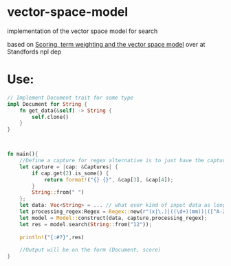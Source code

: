 # vector-space-model
implementation of the vector space model for search  

based on [Scoring, term weighting and the vector space model](https://nlp.stanford.edu/IR-book/html/htmledition/scoring-term-weighting-and-the-vector-space-model-1.html) over at Standfords npl dep

# Use: 
```Rust
// Implement Document trait for some type 
impl Document for String {
    fn get_data(&self) -> String {
        self.clone()
    }
}



fn main(){
    //Define a capture for regex alternative is to just have the capture return a empty string 
    let capture = |cap: &Captures| {
        if cap.get(2).is_some() {
            return format!("{} {}", &cap[3], &cap[4]);
        }
        String::from(" ")
    };
    let data: Vec<String> = ... // what ever kind of input data as long as its a Vec<T> where T is bounded by Document
    let processing_regex:Regex = Regex::new(r"(x|\.)|((\d+)(mm))|([^A-Za-z0-9])").unwrap();
    let model = Model::construct(data, capture,processing_regex);
    let res = model.search(String::from("12"));
    
    println!("{:#?}",res)
    
    //Output will be on the form (Document, score)
}

```
